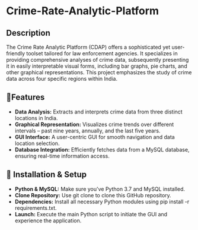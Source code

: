 # Crime-Rate-Analytic-Platform
## Description
The Crime Rate Analytic Platform (CDAP) offers a sophisticated yet user-friendly toolset tailored for law enforcement agencies. It specializes in providing comprehensive analyses of crime data, subsequently presenting it in easily interpretable visual forms, including bar graphs, pie charts, and other graphical representations. This project emphasizes the study of crime data across four specific regions within India.

## 🚀Features
* **Data Analysis:** Extracts and interprets crime data from three distinct locations in India.
* **Graphical Representation:** Visualizes crime trends over different intervals – past nine years, annually, and the last five years.
* **GUI Interface:** A user-centric GUI for smooth navigation and data location selection.
* **Database Integration:** Efficiently fetches data from a MySQL database, ensuring real-time information access.

## 🔧 Installation & Setup
* **Python & MySQL:** Make sure you've Python 3.7 and MySQL installed.
* **Clone Repository:** Use git clone to clone this GitHub repository.
* **Dependencies:** Install all necessary Python modules using pip install -r requirements.txt.
* **Launch:** Execute the main Python script to initiate the GUI and experience the application.
